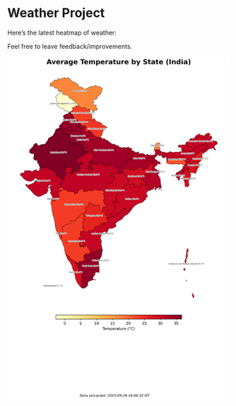 # Weather Project

Here’s the latest heatmap of weather:

Feel free to leave feedback/improvements.

![India Heatmap](docs/assets/india_heatmap.png?v=D8F22B)
